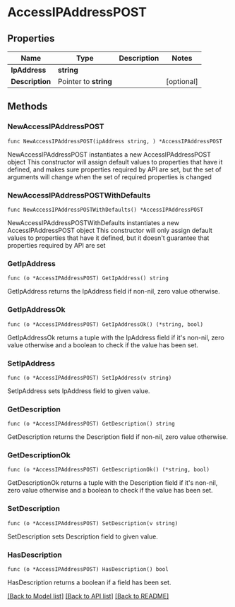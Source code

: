 # AccessIPAddressPOST

## Properties

Name | Type | Description | Notes
------------ | ------------- | ------------- | -------------
**IpAddress** | **string** |  | 
**Description** | Pointer to **string** |  | [optional] 

## Methods

### NewAccessIPAddressPOST

`func NewAccessIPAddressPOST(ipAddress string, ) *AccessIPAddressPOST`

NewAccessIPAddressPOST instantiates a new AccessIPAddressPOST object
This constructor will assign default values to properties that have it defined,
and makes sure properties required by API are set, but the set of arguments
will change when the set of required properties is changed

### NewAccessIPAddressPOSTWithDefaults

`func NewAccessIPAddressPOSTWithDefaults() *AccessIPAddressPOST`

NewAccessIPAddressPOSTWithDefaults instantiates a new AccessIPAddressPOST object
This constructor will only assign default values to properties that have it defined,
but it doesn't guarantee that properties required by API are set

### GetIpAddress

`func (o *AccessIPAddressPOST) GetIpAddress() string`

GetIpAddress returns the IpAddress field if non-nil, zero value otherwise.

### GetIpAddressOk

`func (o *AccessIPAddressPOST) GetIpAddressOk() (*string, bool)`

GetIpAddressOk returns a tuple with the IpAddress field if it's non-nil, zero value otherwise
and a boolean to check if the value has been set.

### SetIpAddress

`func (o *AccessIPAddressPOST) SetIpAddress(v string)`

SetIpAddress sets IpAddress field to given value.


### GetDescription

`func (o *AccessIPAddressPOST) GetDescription() string`

GetDescription returns the Description field if non-nil, zero value otherwise.

### GetDescriptionOk

`func (o *AccessIPAddressPOST) GetDescriptionOk() (*string, bool)`

GetDescriptionOk returns a tuple with the Description field if it's non-nil, zero value otherwise
and a boolean to check if the value has been set.

### SetDescription

`func (o *AccessIPAddressPOST) SetDescription(v string)`

SetDescription sets Description field to given value.

### HasDescription

`func (o *AccessIPAddressPOST) HasDescription() bool`

HasDescription returns a boolean if a field has been set.


[[Back to Model list]](../README.md#documentation-for-models) [[Back to API list]](../README.md#documentation-for-api-endpoints) [[Back to README]](../README.md)


